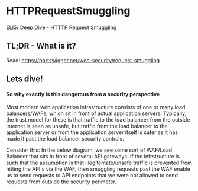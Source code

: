 # HTTPRequestSmuggling
ELI5/ Deep Dive - HTTTP Request Smuggling


## TL;DR - What is it?
Read: https://portswigger.net/web-security/request-smuggling

## Lets dive!

#### So why exactly is this dangerous from a security perspective

Most modern web application infrastructure consists of one or many load balancers/WAFs, which sit in front of actual application servers. Typically, the trust model for these is that traffic to the load balancer from the outside internet is seen as unsafe, but traffic from the load balancer to the application server or from the application server itself is safer as it has made it past the load balancer security controls.

Consider this: In the below diagram, we see some sort of WAF/Load Balancer that sits in front of several API gateways. If the infrstructure is such that the assumption is that illegitemate/unsafe traffic is prevented from hitting the API's via the WAF, then smuggling requests past the WAF enable us to send requests to API endpoints that we were not allowed to send requests from outside the security perimeter.

[application]: /images/application.png

